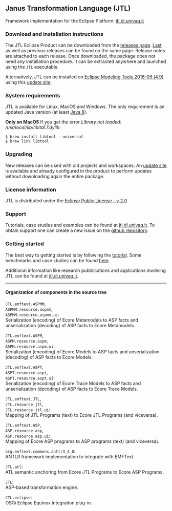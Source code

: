 ## Janus Transformation Language (JTL)
Framework implementation for the Eclipse Platform: [jtl.di.univaq.it](https://jtl.di.univaq.it/)

### Download and installation instructions
The JTL Eclipse Product can be downloaded from the [releases page](https://github.com/MDEGroup/jtl-eclipse/releases). [Last](https://github.com/MDEGroup/jtl-eclipse/releases/latest) as well as previous releases can be found on the same page. Release notes are attached to each release.
Once downloaded, the package does not need any installation procedure. It can be extracted anywhere and launched using the `JTL` executable.

Alternatively, JTL can be installed on [Eclipse Modeling Tools 2018-09 (4.9)](https://www.eclipse.org/downloads/packages/release/2018-09/r/eclipse-modeling-tools) using this [update site](https://github.com/MDEGroup/jtl-eclipse-update-site/raw/master/).

### System requirements
JTL is available for Linux, MacOS and Windows. The only requirement is an updated Java version (at least [Java 8](http://www.oracle.com/technetwork/java/javase/downloads/jre8-downloads-2133155.html)).

**Only on MacOS**
If you get the error *Library not loaded: /usr/local/lib/libltdl.7.dylib*:
```
$ brew install libtool --universal
$ brew link libtool
```

### Upgrading
New releases can be used with old projects and workspaces. An [update site](https://raw.githubusercontent.com/MDEGroup/jtl-eclipse-update-site/master/) is available and already configured in the product to perform updates without downloading again the entire package.

### License information
JTL is distributed under the [Eclipse Public License - v 2.0](https://www.eclipse.org/legal/epl-v20.html)

### Support
Tutorials, case studies and examples can be found at [jtl.di.univaq.it](https://jtl.di.univaq.it). To obtain support one can create a new issue on the [github repository](https://github.com/MDEGroup/jtl-eclipse/issues).

### Getting started
The best way to getting started is by following the [tutorial](https://jtl.di.univaq.it/tutorial.html). Some benchmarks and case studies can be found [here](https://jtl.di.univaq.it/application1.html).

Additional information like research pubblications and applications involving JTL can be found at [jtl.di.univaq.it](https://jtl.di.univaq.it/).

---

#### Organization of components in the source tree

`JTL.emftext.ASPMM`,  
`ASPMM.resource.aspmm`,  
`ASPMM.resource.aspmm.ui`:  
Serialization (encoding) of Ecore Metamodels to ASP facts and unserialization (decoding) of ASP facts to Ecore Metamodels.

`JTL.emftext.ASPM`,  
`ASPM.resource.aspm`,  
`ASPM.resource.aspm.ui`:  
Serialization (encoding) of Ecore Models to ASP facts and unserialization (decoding) of ASP facts to Ecore Models.

`JTL.emftext.ASPT`,  
`ASPT.resource.aspt`,  
`ASPT.resource.aspt.ui`:  
Serialization (encoding) of Ecore Trace Models to ASP facts and unserialization (decoding) of ASP facts to Ecore Trace Models.

`JTL.emftext.JTL`,  
`JTL.resource.jtl`,  
`JTL.resource.jtl.ui`:  
Mapping of JTL Programs (text) to Ecore JTL Programs (and viceversa).

`JTL.emftext.ASP`,  
`ASP.resource.asp`,  
`ASP.resource.asp.ui`:  
Mapping of Ecore ASP programs to ASP programs (text) (and viceversa).

`org.emftext.commons.antlr3_4_0`:  
ANTLR framework implementation to integrate with EMFText.

`JTL.atl`:  
ATL semantic anchoring from Ecore JTL Programs to Ecore ASP Programs.

`JTL`:  
ASP-based transformation engine.

`JTL.eclipse`:  
OSGi Eclipse Equinox integration plug-in.
